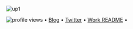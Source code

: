 <!--<h3 align="center">![image](https://user-images.githubusercontent.com/68894302/124265367-c8130d80-db5f-11eb-86d7-5c144c75c96d.jpg)
</h3> -->
![up1](https://user-images.githubusercontent.com/68894302/124266585-5f2c9500-db61-11eb-93d8-acbd66875248.jpg)

<p align="left">
  <img src="https://arturio.dev/" alt="profile views"> •  
  <a href="https://update.com/">Blog</a> •
  <a href="https://twitter.com/intent/follow?screen_name=h4ktun4&tw_p=followbutton">Twitter</a> •
  <a href="https://github.com/14601/14601#readme">Work README</a> •
  
</p>
<!--
**14601/14601** is a ✨ _special_ ✨ repository because its `README.md` (this file) appears on your GitHub profile.

Here are some ideas to get you started:

- 🔭 I’m currently working on ...
- 🌱 I’m currently learning ...
- 👯 I’m looking to collaborate on ...bug bounty
- 🤔 I’m looking for help with ...AWS
-->
- 💬 Ask me about anything
- 📫 How to reach me: [twitter](https://twitter.com/h4ktun4)
- 😄 Pronouns: he/him

